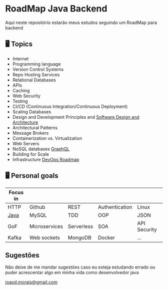 # RoadMap Java Backend

Aqui neste repositório estarão meus estudos seguindo um RoadMap para backend




## 🖥 Topics
- Internet                                          
- Programming language
- Version Control Systems
- Repo Hosting Services
- Relational Databases
- APIs 
- Caching
- Web Security 
- Testing
- CI/CD (Continuous Integration/Continuous Deployment)
- Scaling Databases
- Design and Development Principles and [Software Design and Architecture](https://roadmap.sh/software-design-architecture)
- Architectural Patterns
- Message Brokers
- Containerization vs. Virtualization
- Web Servers
- NoSQL databases [GraphQL](https://roadmap.sh/graphql)
- Building for Scale
- Infrastructure [DevOps Roadmap](https://roadmap.sh/devops?r=devops-beginner)


## 🖥 Personal goals
| Focus in  |   |       |  |   |
| --------| ------| -----| ----| -----|
| HTTP | Github  | REST |  Authentication  | Linux |
| [Java](https://github.com/DonatoJoao/EstudandoSozinho)  | MySQL | TDD   |  OOP  | JSON | 
| GoF | Microservices| Serverless | SOA | API Security
| Kafka | Web sockets | MongoDB | Docker | ... |

## Sugestões
Não deixe de me mandar sugestões caso eu esteja estudando errado ou puder acrescentar algo em minha vida como desenvolvedor java

joaod.morais@gmail.com 
